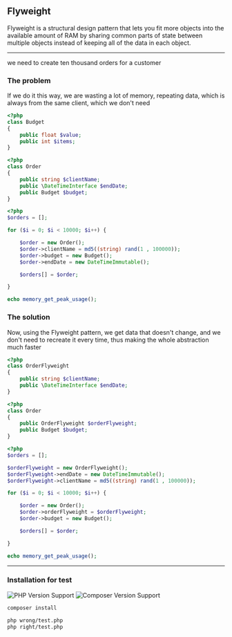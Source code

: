 ## Flyweight

Flyweight is a structural design pattern that lets you fit more objects into the available amount of RAM by sharing common parts of state between multiple objects instead of keeping all of the data in each object.

-----

we need to create ten thousand orders for a customer

### The problem

If we do it this way, we are wasting a lot of memory, repeating data, which is always from the same client, which we don't need

```php
<?php
class Budget 
{
    public float $value;
    public int $items;
}
```
```php
<?php
class Order
{
    public string $clientName;
    public \DateTimeInterface $endDate;
    public Budget $budget;
}
```
```php
<?php
$orders = [];

for ($i = 0; $i < 10000; $i++) {

    $order = new Order();
    $order->clientName = md5((string) rand(1 , 100000));
    $order->budget = new Budget();
    $order->endDate = new DateTimeImmutable();

    $orders[] = $order;

}

echo memory_get_peak_usage();
```

### The solution

Now, using the Flyweight pattern, we get data that doesn't change, and we don't need to recreate it every time, thus making the whole abstraction much faster

```php
<?php
class OrderFlyweight
{
    public string $clientName;
    public \DateTimeInterface $endDate;
}
```
```php
<?php
class Order
{
    public OrderFlyweight $orderFlyweight;
    public Budget $budget;
}
```
```php
<?php
$orders = [];

$orderFlyweight = new OrderFlyweight();
$orderFlyweight->endDate = new DateTimeImmutable();
$orderFlyweight->clientName = md5((string) rand(1 , 100000));

for ($i = 0; $i < 10000; $i++) {

    $order = new Order();
    $order->orderFlyweight = $orderFlyweight;
    $order->budget = new Budget();

    $orders[] = $order;

}

echo memory_get_peak_usage();
```


-----

### Installation for test

![PHP Version Support](https://img.shields.io/badge/php-7.4%2B-brightgreen.svg?style=flat-square) ![Composer Version Support](https://img.shields.io/badge/composer-2.2.9%2B-brightgreen.svg?style=flat-square)

```bash
composer install
```

```bash
php wrong/test.php
php right/test.php
```